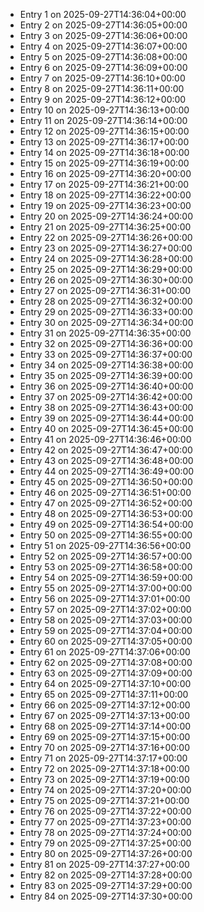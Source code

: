 - Entry 1 on 2025-09-27T14:36:04+00:00
- Entry 2 on 2025-09-27T14:36:05+00:00
- Entry 3 on 2025-09-27T14:36:06+00:00
- Entry 4 on 2025-09-27T14:36:07+00:00
- Entry 5 on 2025-09-27T14:36:08+00:00
- Entry 6 on 2025-09-27T14:36:09+00:00
- Entry 7 on 2025-09-27T14:36:10+00:00
- Entry 8 on 2025-09-27T14:36:11+00:00
- Entry 9 on 2025-09-27T14:36:12+00:00
- Entry 10 on 2025-09-27T14:36:13+00:00
- Entry 11 on 2025-09-27T14:36:14+00:00
- Entry 12 on 2025-09-27T14:36:15+00:00
- Entry 13 on 2025-09-27T14:36:17+00:00
- Entry 14 on 2025-09-27T14:36:18+00:00
- Entry 15 on 2025-09-27T14:36:19+00:00
- Entry 16 on 2025-09-27T14:36:20+00:00
- Entry 17 on 2025-09-27T14:36:21+00:00
- Entry 18 on 2025-09-27T14:36:22+00:00
- Entry 19 on 2025-09-27T14:36:23+00:00
- Entry 20 on 2025-09-27T14:36:24+00:00
- Entry 21 on 2025-09-27T14:36:25+00:00
- Entry 22 on 2025-09-27T14:36:26+00:00
- Entry 23 on 2025-09-27T14:36:27+00:00
- Entry 24 on 2025-09-27T14:36:28+00:00
- Entry 25 on 2025-09-27T14:36:29+00:00
- Entry 26 on 2025-09-27T14:36:30+00:00
- Entry 27 on 2025-09-27T14:36:31+00:00
- Entry 28 on 2025-09-27T14:36:32+00:00
- Entry 29 on 2025-09-27T14:36:33+00:00
- Entry 30 on 2025-09-27T14:36:34+00:00
- Entry 31 on 2025-09-27T14:36:35+00:00
- Entry 32 on 2025-09-27T14:36:36+00:00
- Entry 33 on 2025-09-27T14:36:37+00:00
- Entry 34 on 2025-09-27T14:36:38+00:00
- Entry 35 on 2025-09-27T14:36:39+00:00
- Entry 36 on 2025-09-27T14:36:40+00:00
- Entry 37 on 2025-09-27T14:36:42+00:00
- Entry 38 on 2025-09-27T14:36:43+00:00
- Entry 39 on 2025-09-27T14:36:44+00:00
- Entry 40 on 2025-09-27T14:36:45+00:00
- Entry 41 on 2025-09-27T14:36:46+00:00
- Entry 42 on 2025-09-27T14:36:47+00:00
- Entry 43 on 2025-09-27T14:36:48+00:00
- Entry 44 on 2025-09-27T14:36:49+00:00
- Entry 45 on 2025-09-27T14:36:50+00:00
- Entry 46 on 2025-09-27T14:36:51+00:00
- Entry 47 on 2025-09-27T14:36:52+00:00
- Entry 48 on 2025-09-27T14:36:53+00:00
- Entry 49 on 2025-09-27T14:36:54+00:00
- Entry 50 on 2025-09-27T14:36:55+00:00
- Entry 51 on 2025-09-27T14:36:56+00:00
- Entry 52 on 2025-09-27T14:36:57+00:00
- Entry 53 on 2025-09-27T14:36:58+00:00
- Entry 54 on 2025-09-27T14:36:59+00:00
- Entry 55 on 2025-09-27T14:37:00+00:00
- Entry 56 on 2025-09-27T14:37:01+00:00
- Entry 57 on 2025-09-27T14:37:02+00:00
- Entry 58 on 2025-09-27T14:37:03+00:00
- Entry 59 on 2025-09-27T14:37:04+00:00
- Entry 60 on 2025-09-27T14:37:05+00:00
- Entry 61 on 2025-09-27T14:37:06+00:00
- Entry 62 on 2025-09-27T14:37:08+00:00
- Entry 63 on 2025-09-27T14:37:09+00:00
- Entry 64 on 2025-09-27T14:37:10+00:00
- Entry 65 on 2025-09-27T14:37:11+00:00
- Entry 66 on 2025-09-27T14:37:12+00:00
- Entry 67 on 2025-09-27T14:37:13+00:00
- Entry 68 on 2025-09-27T14:37:14+00:00
- Entry 69 on 2025-09-27T14:37:15+00:00
- Entry 70 on 2025-09-27T14:37:16+00:00
- Entry 71 on 2025-09-27T14:37:17+00:00
- Entry 72 on 2025-09-27T14:37:18+00:00
- Entry 73 on 2025-09-27T14:37:19+00:00
- Entry 74 on 2025-09-27T14:37:20+00:00
- Entry 75 on 2025-09-27T14:37:21+00:00
- Entry 76 on 2025-09-27T14:37:22+00:00
- Entry 77 on 2025-09-27T14:37:23+00:00
- Entry 78 on 2025-09-27T14:37:24+00:00
- Entry 79 on 2025-09-27T14:37:25+00:00
- Entry 80 on 2025-09-27T14:37:26+00:00
- Entry 81 on 2025-09-27T14:37:27+00:00
- Entry 82 on 2025-09-27T14:37:28+00:00
- Entry 83 on 2025-09-27T14:37:29+00:00
- Entry 84 on 2025-09-27T14:37:30+00:00
